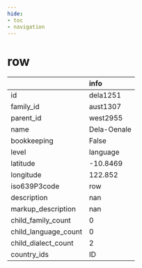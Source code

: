 ```yaml
---
hide:
- toc
- navigation
---
```

# row
|                      | info        |
|:---------------------|:------------|
| id                   | dela1251    |
| family_id            | aust1307    |
| parent_id            | west2955    |
| name                 | Dela-Oenale |
| bookkeeping          | False       |
| level                | language    |
| latitude             | -10.8469    |
| longitude            | 122.852     |
| iso639P3code         | row         |
| description          | nan         |
| markup_description   | nan         |
| child_family_count   | 0           |
| child_language_count | 0           |
| child_dialect_count  | 2           |
| country_ids          | ID          |